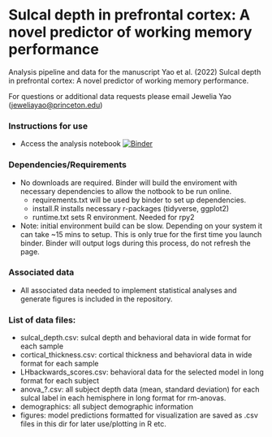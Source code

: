 # Sulcal depth in prefrontal cortex: A novel predictor of working memory performance
Analysis pipeline and data for the manuscript Yao et al. (2022) Sulcal depth in prefrontal cortex: A novel predictor of working memory performance.

For questions or additional data requests please email Jewelia Yao (jeweliayao@princeton.edu)

### Instructions for use ###
* Access the analysis notebook [![Binder](https://mybinder.org/badge_logo.svg)](https://mybinder.org/v2/gh/jewelia-yao/PrefrontalSulcalDepth_WorkingMemory.git/HEAD)


### Dependencies/Requirements ###
* No downloads are required. Binder will build the enviroment with necessary dependencies to allow the notbook to be run online.
  * requirements.txt will be used by binder to set up dependencies.
  * install.R installs necessary r-packages (tidyverse, ggplot2)
  * runtime.txt sets R environment. Needed for rpy2
* Note: initial environment build can be slow. Depending on your system it can take ~15 mins to setup. This is only true for the first time you launch binder. Binder will output logs during this process, do not refresh the page.

### Associated data ###
* All associated data needed to implement statistical analyses and generate figures is included in the repository.

### List of data files: ###
  * sulcal_depth.csv: sulcal depth and behavioral data in wide format for each sample
  * cortical_thickness.csv: cortical thickness and behavioral data in wide format for each sample
  * LHbackwards_scores.csv: behavioral data for the selected model in long format for each subject
  * anova_?.csv: all subject depth data (mean, standard deviation) for each sulcal label in each hemisphere in long format for rm-anovas.
  * demographics: all subject demographic information
  * figures: model predictions formatted for visualization are saved as .csv files in this dir for later use/plotting in R etc.

